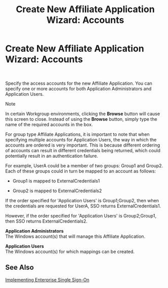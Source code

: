 ﻿---
title: 'Create New Affiliate Application Wizard: Accounts'
TOCTitle: 'Create New Affiliate Application Wizard: Accounts'
ms:assetid: 844c4f3f-50fc-4751-a7d0-65f59d876059
ms:mtpsurl: https://msdn.microsoft.com/library/Aa561149(v=BTS.80)
ms:contentKeyID: 51529374
ms.date: 08/30/2017
mtps_version: v=BTS.80
f1_keywords:
- bts10.esso.newapp.wizard.accounts
---

# Create New Affiliate Application Wizard: Accounts

 

Specify the access accounts for the new Affiliate Application. You can specify one or more accounts for both Application Administrators and Application Users.


> [!NOTE]
> <P>In certain Workgroup environments, clicking the <STRONG>Browse</STRONG> button will cause this screen to close. Instead of using the <STRONG>Browse</STRONG> button, simply type the name of the required accounts in the box.</P>



For group type Affiliate Applications, it is important to note that when specifying multiple accounts for Application Users, the way in which the accounts are ordered is very important. This is because different ordering of accounts can result in different credentials being returned, which could potentially result in an authentication failure.

For example, UserA could be a member of two groups: Group1 and Group2. Each of these groups could in turn be mapped to an account as follows:

  - Group1 is mapped to ExternalCredentials1

  - Group2 is mapped to ExternalCredentials2

If the order specified for 'Application Users' is Group1;Group2, then when the credentials are requested for UserA, SSO returns ExternalCredentials1.

However, if the order specified for 'Application Users' is Group2;Group1, then SSO returns ExternalCredentials2.

**Application Administrators**  
The Windows account(s) that will manage this Affiliate Application.

**Application Users**  
The Windows account(s) for which mappings can be created.

## See Also

[Implementing Enterprise Single Sign-On](https://msdn.microsoft.com/library/aa558712\(v=bts.80\))

